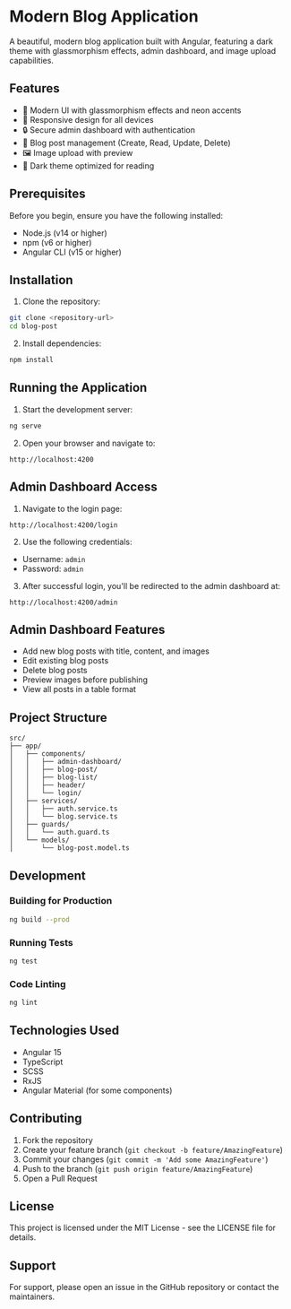 # Modern Blog Application

A beautiful, modern blog application built with Angular, featuring a dark theme with glassmorphism effects, admin dashboard, and image upload capabilities.

## Features

- 🎨 Modern UI with glassmorphism effects and neon accents
- 📱 Responsive design for all devices
- 🔒 Secure admin dashboard with authentication
- 📝 Blog post management (Create, Read, Update, Delete)
- 🖼️ Image upload with preview
- 🌙 Dark theme optimized for reading

## Prerequisites

Before you begin, ensure you have the following installed:
- Node.js (v14 or higher)
- npm (v6 or higher)
- Angular CLI (v15 or higher)

## Installation

1. Clone the repository:
```bash
git clone <repository-url>
cd blog-post
```

2. Install dependencies:
```bash
npm install
```

## Running the Application

1. Start the development server:
```bash
ng serve
```

2. Open your browser and navigate to:
```
http://localhost:4200
```

## Admin Dashboard Access

1. Navigate to the login page:
```
http://localhost:4200/login
```

2. Use the following credentials:
- Username: `admin`
- Password: `admin`

3. After successful login, you'll be redirected to the admin dashboard at:
```
http://localhost:4200/admin
```

## Admin Dashboard Features

- Add new blog posts with title, content, and images
- Edit existing blog posts
- Delete blog posts
- Preview images before publishing
- View all posts in a table format

## Project Structure

```
src/
├── app/
│   ├── components/
│   │   ├── admin-dashboard/
│   │   ├── blog-post/
│   │   ├── blog-list/
│   │   ├── header/
│   │   └── login/
│   ├── services/
│   │   ├── auth.service.ts
│   │   └── blog.service.ts
│   ├── guards/
│   │   └── auth.guard.ts
│   └── models/
│       └── blog-post.model.ts
```

## Development

### Building for Production

```bash
ng build --prod
```

### Running Tests

```bash
ng test
```

### Code Linting

```bash
ng lint
```

## Technologies Used

- Angular 15
- TypeScript
- SCSS
- RxJS
- Angular Material (for some components)

## Contributing

1. Fork the repository
2. Create your feature branch (`git checkout -b feature/AmazingFeature`)
3. Commit your changes (`git commit -m 'Add some AmazingFeature'`)
4. Push to the branch (`git push origin feature/AmazingFeature`)
5. Open a Pull Request

## License

This project is licensed under the MIT License - see the LICENSE file for details.

## Support

For support, please open an issue in the GitHub repository or contact the maintainers.
